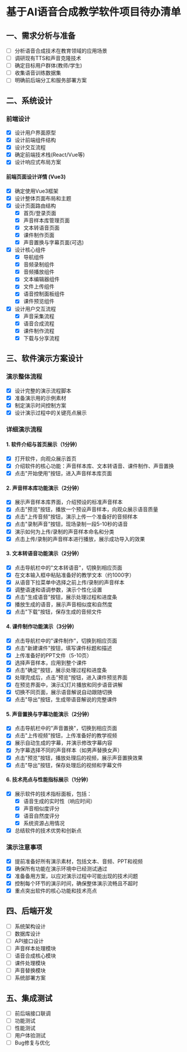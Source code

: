 # 基于AI语音合成教学软件项目待办清单

## 一、需求分析与准备
- [ ] 分析语音合成技术在教育领域的应用场景
- [ ] 调研现有TTS和声音克隆技术
- [ ] 确定目标用户群体(教师/学生)
- [ ] 收集语音训练数据集
- [ ] 明确前后端分工和服务部署方案

## 二、系统设计

### 前端设计
- [x] 设计用户界面原型
- [x] 设计前端组件结构
- [x] 设计交互流程
- [x] 确定前端技术栈(React/Vue等)
- [x] 设计响应式布局方案

#### 前端页面设计详情 (Vue3)
- [x] 确定使用Vue3框架
- [x] 设计整体页面布局和主题
- [x] 设计页面路由结构
  - [x] 首页/登录页面
  - [x] 声音样本库管理页面
  - [x] 文本转语音页面
  - [x] 课件制作页面
  - [x] 声音置换与字幕页面(可选)
- [x] 设计核心组件
  - [x] 导航组件
  - [x] 音频录制组件
  - [x] 音频播放组件
  - [x] 文本编辑器组件
  - [x] 文件上传组件
  - [x] 语音控制面板组件
  - [x] 课件预览组件
- [x] 设计用户交互流程
  - [x] 声音采集流程
  - [x] 语音合成流程
  - [x] 课件制作流程
  - [x] 下载与分享流程

## 三、软件演示方案设计

### 演示整体流程
- [x] 设计完整的演示流程脚本
- [x] 准备演示用的示例素材
- [x] 制定演示时间控制方案
- [x] 设计演示过程中的关键亮点展示

### 详细演示流程

#### 1. 软件介绍与首页展示（1分钟）
- [x] 打开软件，向观众展示首页
- [x] 介绍软件的核心功能：声音样本库、文本转语音、课件制作、声音置换
- [x] 点击"开始使用"按钮，进入声音样本库页面

#### 2. 声音样本库功能演示（2分钟）
- [x] 展示声音样本库界面，介绍预设的标准声音样本
- [x] 点击"预览"按钮，播放一个预设声音样本，向观众展示语音质量
- [x] 点击"上传音频"按钮，演示上传一个准备好的音频样本
- [x] 点击"录制声音"按钮，现场录制一段5-10秒的语音
- [x] 演示如何为上传/录制的声音样本命名和分类
- [x] 点击上传/录制的声音样本进行播放，展示成功导入的效果

#### 3. 文本转语音功能演示（2分钟）
- [x] 点击导航栏中的"文本转语音"，切换到相应页面
- [x] 在文本输入框中粘贴准备好的教学文本（约1000字）
- [x] 从语音下拉菜单中选择之前上传/录制的声音样本
- [x] 调整语速和语调参数，演示个性化设置
- [x] 点击"生成语音"按钮，展示处理过程和进度条
- [x] 播放生成的语音，展示声音相似度和自然度
- [x] 点击"下载"按钮，保存生成的音频文件

#### 4. 课件制作功能演示（3分钟）
- [x] 点击导航栏中的"课件制作"，切换到相应页面
- [x] 点击"新建课件"按钮，填写课件标题和描述
- [x] 上传准备好的PPT文件（5-10页）
- [x] 选择声音样本，应用到整个课件
- [x] 点击"确定"按钮，展示处理过程和进度条
- [x] 处理完成后，点击"预览"按钮，进入课件预览界面
- [x] 在预览界面中，演示幻灯片播放和同步语音讲解
- [x] 切换不同页面，展示语音解说自动跟随切换
- [x] 点击"导出"按钮，生成带语音解说的完整课件

#### 5. 声音置换与字幕功能演示（2分钟）
- [x] 点击导航栏中的"声音置换"，切换到相应页面
- [x] 点击"上传视频"按钮，上传准备好的教学视频
- [x] 展示自动生成的字幕，并演示修改字幕内容
- [x] 为字幕选择不同的声音样本（如男声替换女声）
- [x] 点击"预览"按钮，播放处理后的视频，展示声音置换效果
- [x] 点击"导出"按钮，保存处理后的视频和字幕文件

#### 6. 技术亮点与性能指标展示（1分钟）
- [x] 展示软件的技术指标面板，包括：
  - [x] 语音生成的实时性（响应时间）
  - [x] 声音相似度评分
  - [x] 语音自然度评分
  - [x] 系统资源占用情况
- [x] 总结软件的技术优势和创新点

### 演示注意事项
- [x] 提前准备好所有演示素材，包括文本、音频、PPT和视频
- [x] 确保所有功能在演示环境中已经测试通过
- [x] 准备备用方案，以应对演示过程中可能出现的技术问题
- [x] 控制每个环节的演示时间，确保整体演示流畅且不超时
- [x] 重点突出软件的核心功能和技术亮点

## 四、后端开发
- [ ] 系统架构设计
- [ ] 数据库设计
- [ ] API接口设计
- [ ] 声音样本处理模块
- [ ] 语音合成核心模块
- [ ] 课件处理模块
- [ ] 声音替换模块
- [ ] 系统部署方案

## 五、集成测试
- [ ] 前后端接口联调
- [ ] 功能测试
- [ ] 性能测试
- [ ] 用户体验测试
- [ ] Bug修复与优化
